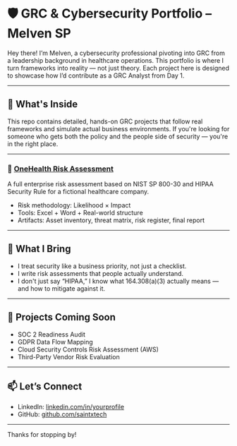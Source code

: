 
# 🛡️ GRC & Cybersecurity Portfolio – Melven SP

Hey there! I’m Melven, a cybersecurity professional pivoting into GRC from a leadership background in healthcare operations. This portfolio is where I turn frameworks into reality — not just theory. Each project here is designed to showcase how I’d contribute as a GRC Analyst from Day 1.

---

## 📂 What's Inside

This repo contains detailed, hands-on GRC projects that follow real frameworks and simulate actual business environments. If you're looking for someone who gets both the policy and the people side of security — you're in the right place.

---

### 🔸 [OneHealth Risk Assessment](./OneHealth_Risk_Assessment/)
A full enterprise risk assessment based on NIST SP 800-30 and HIPAA Security Rule for a fictional healthcare company.

- Risk methodology: Likelihood × Impact
- Tools: Excel + Word + Real-world structure
- Artifacts: Asset inventory, threat matrix, risk register, final report

---

## 🧠 What I Bring

- I treat security like a business priority, not just a checklist.
- I write risk assessments that people actually understand.
- I don't just say “HIPAA,” I know what 164.308(a)(3) actually means — and how to mitigate against it.

---

## 🚧 Projects Coming Soon

- SOC 2 Readiness Audit
- GDPR Data Flow Mapping
- Cloud Security Controls Risk Assessment (AWS)
- Third-Party Vendor Risk Evaluation

---

## 📫 Let’s Connect

- LinkedIn: [linkedin.com/in/yourprofile](https://www.linkedin.com/in/melven-saint-paulin-644680126/)
- GitHub: [github.com/saintxtech](https://github.com/saintxtech)

---

Thanks for stopping by!
